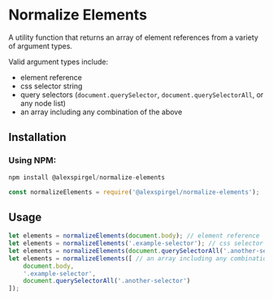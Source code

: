 # Normalize Elements
A utility function that returns an array of element references from a variety of argument types.

Valid argument types include:
* element reference
* css selector string
* query selectors (`document.querySelector`, `document.querySelectorAll`, or any node list)
* an array including any combination of the above

## Installation

### Using NPM:

```js
npm install @alexspirgel/normalize-elements
```

```js
const normalizeElements = require('@alexspirgel/normalize-elements');
```

## Usage

```js
let elements = normalizeElements(document.body); // element reference
let elements = normalizeElements('.example-selector'); // css selector string
let elements = normalizeElements(document.querySelectorAll('.another-selector')); // query selector (node list)
let elements = normalizeElements([ // an array including any combination of the above.
	document.body,
	'.example-selector',
	document.querySelectorAll('.another-selector')
]);
```